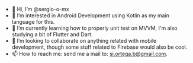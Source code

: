 - 👋 Hi, I’m @sergio-o-mx
- 👀 I’m interested in Android Development using Kotlin as my main language for this.
- 🌱 I’m currently learning how to properly unit test on MVVM, I'm also studying a bit of Flutter and Dart.
- 💞️ I’m looking to collaborate on anything related with mobile development, though some stuff related to Firebase would also be cool.
- 📫 How to reach me: send me a mail to: si.ortega.b@gmail.com.

<!---
sergio-o-mx/sergio-o-mx is a ✨ special ✨ repository because its `README.md` (this file) appears on your GitHub profile.
You can click the Preview link to take a look at your changes.
--->
